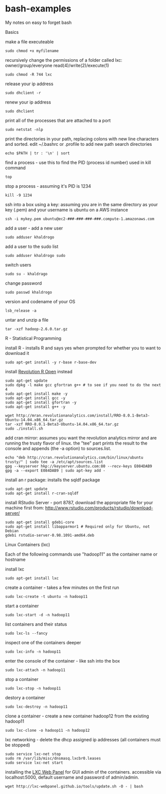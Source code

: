bash-examples
=============

My notes on easy to forget bash 


Basics

make a file executeable

    sudo chmod +x myfilename

recursively change the permissions of a folder called lxc: owner/group/everyone read(4)/write(2)/execute(1)

    sudo chmod -R 744 lxc

release your ip address

    sudo dhclient -r

renew your ip address

    sudo dhclient

print all of the processes that are attached to a port

    sudo netstat -nlp

print the directories in your path, replacing colons with new line characters and sorted.  edit ~/.bashrc or .profile to add new path search directories

    echo $PATH | tr : '\n' | sort

find a process - use this to find the PID (process id number) used in kill command

    top

stop a process - assuming it's PID is 1234

    kill -9 1234

ssh into a box using a key:  assuming you are in the same directory as your key (.pem) and your username is ubuntu on a AWS instance

    ssh -i mykey.pem ubuntu@ec2-###-###-###-###.compute-1.amazonaws.com

add a user - add a new user

    sudo adduser khaldrogo
    
add a user to the sudo list

    sudo adduser khaldrogo sudo

switch users

    sudo su - khaldrago

change password

    sudo passwd khaldrogo

version and codename of your OS 

    lsb_release -a

untar and unzip a file

    tar -xzf hadoop-2.6.0.tar.gz

R - Statistical Programming

install R - installs R and says yes when prompted for whether you to want to download it

    sudo apt-get install -y r-base r-base-dev

install <a href="#http://mran.revolutionanalytics.com/documents/rro/installation/#revorinst-lin">Revolution R Open</a> instead

    sudo apt-get update
    sudo dpkg -l make gcc gfortran g++ # to see if you need to do the next 4
    sudo apt-get install make -y
    sudo apt-get install gcc -y
    sudo apt-get install gfortran -y
    sudo apt-get install g++ -y
    
    wget http://mran.revolutionanalytics.com/install/RRO-8.0.1-Beta3-Ubuntu-14.04.x86_64.tar.gz
    tar -xzf RRO-8.0.1-Beta3-Ubuntu-14.04.x86_64.tar.gz
    sudo ./install.sh


add cran mirror:  assumes you want the revolution analytics mirror and are running the trusty flavor of linux.  the "tee" part prints the result to the console and appends (the -a option) to sources.list.

    echo "deb http://cran.revolutionanalytics.com/bin/linux/ubuntu trusty/" | sudo tee -a /etc/apt/sources.list
    gpg --keyserver hkp://keyserver.ubuntu.com:80 --recv-keys E084DAB9
    gpg -a --export E084DAB9 | sudo apt-key add -

install an r package:  installs the sqldf package

    sudo apt-get update
    sudo apt-get install r-cran-sqldf

install RStudio Server - port 8787, download the appropriate file for your machine first from:  <a href="http://www.rstudio.com/products/rstudio/download-server/">http://www.rstudio.com/products/rstudio/download-server/</a>

    sudo apt-get install gdebi-core
    sudo apt-get install libapparmor1 # Required only for Ubuntu, not Debian
    gdebi rstudio-server-0.98.1091-amd64.deb

Linux Containers (lxc)

Each of the following commands use "hadoop11" as the container name or hostname

install lxc

    sudo apt-get install lxc

create a container - takes a few minutes on the first run

    sudo lxc-create -t ubuntu -n hadoop11

start a container

    sudo lxc-start -d -n hadoop11

list containers and their status

    sudo lxc-ls --fancy

inspect one of the containers deeper

    sudo lxc-info -n hadoop11
  
enter the console of the container - like ssh into the box

    sudo lxc-attach -n hadoop11

stop a container

    sudo lxc-stop -n hadoop11

destory a container

    sudo lxc-destroy -n hadoop11

clone a container - create a new container hadoop12 from the existing hadoop11

    sudo lxc-clone -o hadoop11 -n hadoop12
    
lxc networking - delete the dhcp assigned ip addresses (all containers must be stopped)

    sudo service lxc-net stop
    sudo rm /var/lib/misc/dnsmasq.lxcbr0.leases 
    sudo service lxc-net start

installing the <a href="http://lxc-webpanel.github.io/index.html">LXC Web Panel</a> for GUI admin of the containers.  accessible via localhost:5000, default username and password of admin/admin.

    wget http://lxc-webpanel.github.io/tools/update.sh -O - | bash

